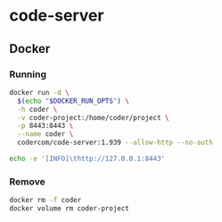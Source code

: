 # code-server

## Docker

### Running

```sh
docker run -d \
  $(echo "$DOCKER_RUN_OPTS") \
  -h coder \
  -v coder-project:/home/coder/project \
  -p 8443:8443 \
  --name coder \
  codercom/code-server:1.939 --allow-http --no-auth
```

```sh
echo -e '[INFO]\thttp://127.0.0.1:8443'
```

### Remove

```sh
docker rm -f coder
docker volume rm coder-project
```
